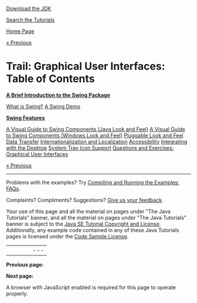 [Download
the JDK](http://java.sun.com/javase/6/download.jsp)
  
[Search the
Tutorials](../search.html)

[Home Page](../index.html)

[« Previous](./index.html)

# Trail: Graphical User Interfaces: Table of Contents

**[A Brief Introduction to the Swing Package](overview/index.html)**

[What is Swing?](overview/intro.html) [A Swing Demo](overview/demo.html)

**[Swing Features](features/index.html)**

[A Visual Guide to Swing Components (Java Look and Feel)](features/components.html) [A Visual Guide to Swing Components (Windows Look and Feel)](features/compWin.html) [Pluggable Look and Feel](features/plaf.html) [Data Transfer](features/dnd.html) [Internationalization and Localization](features/i18n.html) [Accessibility](features/access.html) [Integrating with the Desktop](features/desktop.html) [System Tray Icon Support](features/tray.html) [Questions and Exercises: Graphical User Interfaces](features/QandE/questions.html)

[« Previous](./index.html)

---

Problems with the examples? Try [Compiling and Running
the Examples: FAQs](../information/run-examples.html).
  
Complaints? Compliments? Suggestions? [Give
us your feedback](http://download.oracle.com/javase/feedback.html).

Your use of this page and all the material on pages under "The Java Tutorials" banner,
and all the material on pages under "The Java Tutorials" banner is subject to the [Java SE Tutorial Copyright
and License](../information/license.html).
Additionally, any example code contained in any of these Java
Tutorials pages is licensed under the
[Code
Sample License](http://developers.sun.com/license/berkeley_license.html).

|  |  |  |  |  |
| --- | --- | --- | --- | --- |
| |  |  | | --- | --- | | duke image | Oracle logo | | [About Oracle](http://www.oracle.com/us/corporate/index.html) | [Oracle Technology Network](http://www.oracle.com/technology/index.html) | [Terms of Service](https://www.samplecode.oracle.com/servlets/CompulsoryClickThrough?type=TermsOfService) | Copyright © 1995, 2011 Oracle and/or its affiliates. All rights reserved. |

**Previous page:**
  
**Next page:**




A browser with JavaScript enabled is required for this page to operate properly.